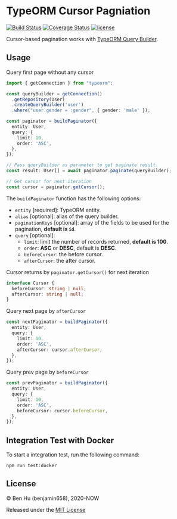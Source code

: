 # TypeORM Cursor Pagniation

[![Build Status](https://travis-ci.com/benjamin658/typeorm-cursor-pagination.svg?branch=master)](https://travis-ci.com/benjamin658/typeorm-cursor-pagination)
[![Coverage Status](https://coveralls.io/repos/github/benjamin658/typeorm-cursor-pagination/badge.svg?branch=master)](https://coveralls.io/github/benjamin658/typeorm-cursor-pagination?branch=master)
[![license](https://img.shields.io/github/license/benjamin658/typeorm-cursor-pagination)](https://github.com/benjamin658/typeorm-cursor-pagination/blob/master/License)

Cursor-based pagination works with [TypeORM Query Builder](https://typeorm.io/#/select-query-builder).

## Usage

Query first page without any cursor

```typescript
import { getConnection } from "typeorm";

const queryBuilder = getConnection()
  .getRepository(User)
  .createQueryBuilder('user')
  .where("user.gender = :gender", { gender: 'male' });

const paginator = buildPaginator({
  entity: User,
  query: {
    limit: 10,
    order: 'ASC',
  },
});

// Pass queryBuilder as parameter to get paginate result.
const result: User[] = await paginator.paginate(queryBuilder);

// Get cursor for next iteration
const cursor = paginator.getCursor();
```

The `buildPaginator` function has the following options:

* `entity` [required]: TypeORM entity.
* `alias` [optional]: alias of the query builder.
* `paginationKeys` [optional]: array of the fields to be used for the pagination, **default is `id`**.
* `query` [optional]:
  * `limit`: limit the number of records returned, **default is 100**.
  * `order`: **ASC** or **DESC**, default is **DESC**.
  * `beforeCursor`: the before cursor.
  * `afterCursor`: the after cursor.

Cursor returns by `paginator.getCursor()` for next iteration

```typescript
interface Cursor {
  beforeCursor: string | null;
  afterCursor: string | null;
}
```

Query next page by `afterCursor`

```typescript
const nextPaginator = buildPaginator({
  entity: User,
  query: {
    limit: 10,
    order: 'ASC',
    afterCursor: cursor.afterCursor,
  },
});
```

Query prev page by `beforeCursor`

```typescript
const prevPaginator = buildPaginator({
  entity: User,
  query: {
    limit: 10,
    order: 'ASC',
    beforeCursor: cursor.beforeCursor,
  },
});
```

## Integration Test with Docker

To start a integration test, run the following command:  

`npm run test:docker`

## License

© Ben Hu (benjamin658), 2020-NOW

Released under the [MIT License](https://github.com/benjamin658/typeorm-cursor-pagination/blob/master/LICENSE)

